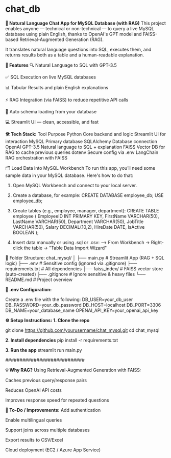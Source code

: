 # chat_db

**💬 Natural Language Chat App for MySQL Database (with RAG)**
This project enables anyone — technical or non-technical — to query a live MySQL database using plain English, thanks to OpenAI's GPT model and FAISS-based Retrieval-Augmented Generation (RAG).

It translates natural language questions into SQL, executes them, and returns results both as a table and a human-readable explanation.

**🚀 Features**
🔍 Natural Language to SQL with GPT-3.5

✅ SQL Execution on live MySQL databases

📊 Tabular Results and plain English explanations

⚡ RAG Integration (via FAISS) to reduce repetitive API calls

🧠 Auto schema loading from your database

💻 Streamlit UI — clean, accessible, and fast


**🛠️ Tech Stack:**
Tool	Purpose
Python	Core backend and logic
Streamlit	UI for interaction
MySQL	Primary database
SQLAlchemy	Database connection
OpenAI GPT-3.5	Natural language to SQL + explanation
FAISS	Vector DB for RAG to cache previous queries
dotenv	Secure config via .env
LangChain	RAG orchestration with FAISS


🗂️ Load Data into MySQL Workbench
To run this app, you’ll need some sample data in your MySQL database. Here's how to do that:

1. Open MySQL Workbench and connect to your local server.


2. Create a database, for example:
    CREATE DATABASE employee_db;
    USE employee_db;


3. Create tables (e.g., employee, manager, department):
    CREATE TABLE employee (
    EmployeeID INT PRIMARY KEY,
    FirstName VARCHAR(50),
    LastName VARCHAR(50),
    Department VARCHAR(50),
    JobTitle VARCHAR(50),
    Salary DECIMAL(10,2),
    HireDate DATE,
    IsActive BOOLEAN
);


4. Insert data manually or using .sql or .csv:
    --> From Workbench → Right-click the table → "Table Data Import Wizard"

    

📁 Folder Structure:
chat_mysql/
│
├── main.py               # Streamlit App (RAG + SQL logic)
├── .env                  # Sensitive config (ignored via .gitignore)
├── requirements.txt      # All dependencies
├── faiss_index/          # FAISS vector store (auto-created)
├── .gitignore            # Ignore sensitive & heavy files
└── README.md             # Project overview


**🔐 .env Configuration:**

Create a .env file with the following:
DB_USER=your_db_user
DB_PASSWORD=your_db_password
DB_HOST=localhost
DB_PORT=3306
DB_NAME=your_database_name
OPENAI_API_KEY=your_openai_api_key


**⚙️ Setup Instructions:**
**1. Clone the repo**

git clone https://github.com/yourusername/chat_mysql.git
cd chat_mysql

**2. Install dependencies**
pip install -r requirements.txt

**3. Run the app**
streamlit run main.py

############################

**💡 Why RAG?**
Using Retrieval-Augmented Generation with FAISS:

Caches previous query/response pairs

Reduces OpenAI API costs

Improves response speed for repeated questions


**📌 To-Do / Improvements:**
Add authentication

Enable multilingual queries

Support joins across multiple databases

Export results to CSV/Excel

Cloud deployment (EC2 / Azure App Service)
